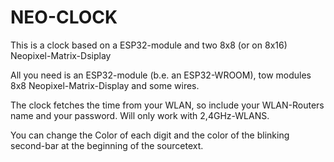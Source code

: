 # NEO-CLOCK
This is a clock based on a ESP32-module and two 8x8 (or on 8x16) Neopixel-Matrix-Dsiplay

All you need is an ESP32-module (b.e. an ESP32-WROOM), tow modules 8x8 Neopixel-Matrix-Display
and some wires.

The clock fetches the time from your WLAN, so include your WLAN-Routers name and your password.
Will only work with 2,4GHz-WLANS.

You can change the Color of each digit and the color of the blinking second-bar at the beginning of the sourcetext.
